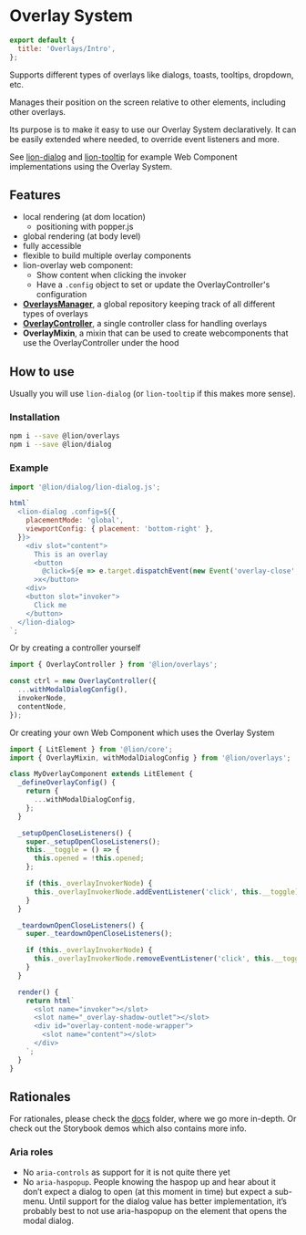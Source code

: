 [//]: # 'AUTO INSERT HEADER PREPUBLISH'

# Overlay System

```js script
export default {
  title: 'Overlays/Intro',
};
```

Supports different types of overlays like dialogs, toasts, tooltips, dropdown, etc.

Manages their position on the screen relative to other elements, including other overlays.

Its purpose is to make it easy to use our Overlay System declaratively. It can be easily extended where needed, to override event listeners and more.

See [lion-dialog](../dialog) and [lion-tooltip](../tooltip) for example Web Component implementations using the Overlay System.

## Features

- local rendering (at dom location)
  - positioning with popper.js
- global rendering (at body level)
- fully accessible
- flexible to build multiple overlay components
- lion-overlay web component:
  - Show content when clicking the invoker
  - Have a `.config` object to set or update the OverlayController's configuration
- [**OverlaysManager**](./docs/OverlaysManager.md), a global repository keeping track of all different types of overlays
- [**OverlayController**](./docs/OverlayController.md), a single controller class for handling overlays
- **OverlayMixin**, a mixin that can be used to create webcomponents that use the OverlayController under the hood

## How to use

Usually you will use `lion-dialog` (or `lion-tooltip` if this makes more sense).

### Installation

```bash
npm i --save @lion/overlays
npm i --save @lion/dialog
```

### Example

```js
import '@lion/dialog/lion-dialog.js';

html`
  <lion-dialog .config=${{
    placementMode: 'global',
    viewportConfig: { placement: 'bottom-right' },
  }}>
    <div slot="content">
      This is an overlay
      <button
        @click=${e => e.target.dispatchEvent(new Event('overlay-close', { bubbles: true }))}
      >x</button>
    <div>
    <button slot="invoker">
      Click me
    </button>
  </lion-dialog>
`;
```

Or by creating a controller yourself

```js
import { OverlayController } from '@lion/overlays';

const ctrl = new OverlayController({
  ...withModalDialogConfig(),
  invokerNode,
  contentNode,
});
```

Or creating your own Web Component which uses the Overlay System

```js
import { LitElement } from '@lion/core';
import { OverlayMixin, withModalDialogConfig } from '@lion/overlays';

class MyOverlayComponent extends LitElement {
  _defineOverlayConfig() {
    return {
      ...withModalDialogConfig,
    };
  }

  _setupOpenCloseListeners() {
    super._setupOpenCloseListeners();
    this.__toggle = () => {
      this.opened = !this.opened;
    };

    if (this._overlayInvokerNode) {
      this._overlayInvokerNode.addEventListener('click', this.__toggle);
    }
  }

  _teardownOpenCloseListeners() {
    super._teardownOpenCloseListeners();

    if (this._overlayInvokerNode) {
      this._overlayInvokerNode.removeEventListener('click', this.__toggle);
    }
  }

  render() {
    return html`
      <slot name="invoker"></slot>
      <slot name="_overlay-shadow-outlet"></slot>
      <div id="overlay-content-node-wrapper">
        <slot name="content"></slot>
      </div>
    `;
  }
}
```

## Rationales

For rationales, please check the [docs](./docs) folder, where we go more in-depth. Or check out the Storybook demos which also contains more info.

### Aria roles

- No `aria-controls` as support for it is not quite there yet
- No `aria-haspopup`. People knowing the haspop up and hear about it don’t expect a dialog to open (at this moment in time) but expect a sub-menu. Until support for the dialog value has better implementation, it’s probably best to not use aria-haspopup on the element that opens the modal dialog.

